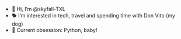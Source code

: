 - 👋 Hi, I’m @skyfall-TXL
- 🐕 I’m interested in tech, travel and spending time with Don Vito (my dog)
- 🐍 Current obsession: Python, baby! 


<!---
skyfallTXL/skyfallTXL is a ✨ special ✨ repository because its `README.md` (this file) appears on your GitHub profile.
You can click the Preview link to take a look at your changes.
--->
